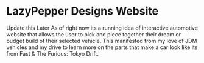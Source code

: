 # LazyPepper Designs Website

Update this Later
As of right now its a running idea of interactive automotive website that allows the user to pick and piece together their dream or budget build of their selected vehicle. This manifested from my love of JDM vehicles and my drive to learn more on the parts that make a car look like its from Fast &amp; The Furious: Tokyo Drift.
